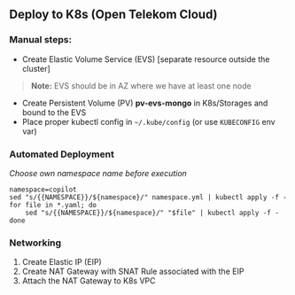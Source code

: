 ## Deploy to K8s (Open Telekom Cloud)

### Manual steps:

- Create Elastic Volume Service (EVS) [separate resource outside the cluster]
> **Note:** EVS should be in AZ where we have at least one node
- Create Persistent Volume (PV) **pv-evs-mongo** in K8s/Storages and bound to the EVS
- Place proper kubectl config in `~/.kube/config` (or use `KUBECONFIG` env var)

### Automated Deployment

_Choose own namespace name before execution_

```
namespace=copilot
sed "s/{{NAMESPACE}}/${namespace}/" namespace.yml | kubectl apply -f -
for file in *.yaml; do
    sed "s/{{NAMESPACE}}/${namespace}/" "$file" | kubectl apply -f -
done
```

### Networking

1. Create Elastic IP (EIP)
2. Create NAT Gateway with SNAT Rule associated with the EIP
3. Attach the NAT Gateway to K8s VPC
